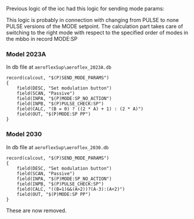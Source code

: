 Previous logic of the ioc had this logic for sending mode params:

This logic is probably in connection with changing from PULSE to none PULSE versions of the MODE setpoint. The calculation part
takes care of switching to the right mode with respect to the specified order of modes in the mbbo in record MODE:SP

### Model 2023A

In db file at `aeroflexSup\aeroflex_2023A.db`
```
record(calcout, "$(P)SEND_MODE_PARAMS")
{
    field(DESC, "Set modulation button")
    field(SCAN, "Passive")
	field(INPA, "$(P)MODE:SP_NO_ACTION")
	field(INPB, "$(P)PULSE_CHECK:SP")
	field(CALC, "(B = 0) ? ((2 * A) + 1) : (2 * A)")
	field(OUT, "$(P)MODE:SP PP")
}
```

### Model 2030

In db file at `aeroflexSup\aeroflex_2030.db`
```
record(calcout, "$(P)SEND_MODE_PARAMS")
{
    field(DESC, "Set modulation button")
    field(SCAN, "Passive")
	field(INPA, "$(P)MODE:SP_NO_ACTION")
	field(INPB, "$(P)PULSE_CHECK:SP")
	field(CALC, "((B=1)&&(A>2))?(A-3):(A+2)")
	field(OUT, "$(P)MODE:SP PP")
}
```

These are now removed.